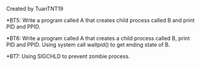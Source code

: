 Created by TuanTNT19

*BT5: Write a program called A that creates child process called B and print PID and PPID.

*BT6: Write a program called A that creates a child process called B, print PID and PPID. Using system call waitpid() to get ending state of B.

*BT7: Using SIGCHLD to prevent zombie process.